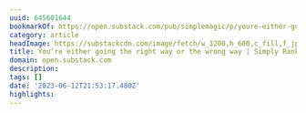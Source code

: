 ```yaml
---
uuid: 645601644
bookmarkOf: https://open.substack.com/pub/simplemagic/p/youre-either-going-the-right-way?r=5cjn3&utm_medium=ios&utm_campaign=post
category: article
headImage: https://substackcdn.com/image/fetch/w_1200,h_600,c_fill,f_jpg,q_auto:good,fl_progressive:steep,g_auto/https%3A%2F%2Fsubstack-post-media.s3.amazonaws.com%2Fpublic%2Fimages%2F399fb52f-e76b-4eb0-a816-d8f96897a5ff_1200x800.jpeg
title: You’re either going the right way or the wrong way | Simply Ranked
domain: open.substack.com
description:
tags: []
date: '2023-06-12T21:53:17.480Z'
highlights:
---
```




